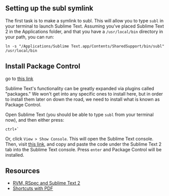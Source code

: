 
## Setting up the subl symlink

The first task is to make a symlink to subl. This will allow you to type `subl` in your terminal to launch Sublime Text. Assuming you've placed Sublime Text 2 in the Applications folder, and that you have a `/usr/local/bin` directory in your path, you can run:

```
ln -s "/Applications/Sublime Text.app/Contents/SharedSupport/bin/subl" /usr/local/bin
```

## Install Package Control

go to [this link](https://sublime.wbond.net/installation)

Sublime Text's functionality can be greatly expanded via plugins called "packages." We won't get into any specific ones to install here, but in order to install them later on down the road, we need to install what is known as Package Control.

Open Sublime Text (you should be able to type `subl` from your terminal now), and then either press:

```
ctrl+`
```

Or, click `View > Show Console`. This will open the Sublime Text console. Then, visit [this link](https://sublime.wbond.net/installation#st2), and copy and paste the code under the Sublime Text 2 tab into the Sublime Text console. Press `enter` and Package Control will be installed.

## Resources
- [RVM, RSpec and Sublime Text 2](http://rubenlaguna.com/wp/2012/12/07/sublime-text-2-rvm-rspec-take-2/)
- [Shortcuts with PDF](http://maxoffsky.com/code-blog/sublime-text-2-shortcuts-printable-format-and-a-gist/)
